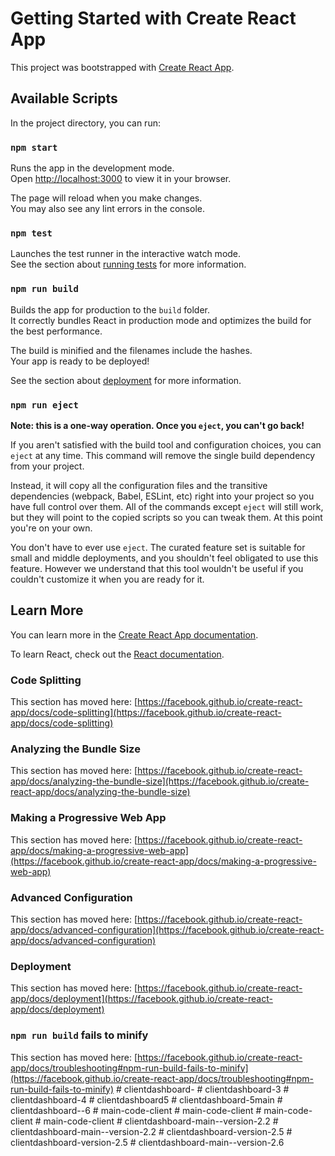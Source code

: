 # Getting Started with Create React App

This project was bootstrapped with [Create React App](https://github.com/facebook/create-react-app).

## Available Scripts

In the project directory, you can run:

### `npm start`

Runs the app in the development mode.\
Open [http://localhost:3000](http://localhost:3000) to view it in your browser.

The page will reload when you make changes.\
You may also see any lint errors in the console.

### `npm test`

Launches the test runner in the interactive watch mode.\
See the section about [running tests](https://facebook.github.io/create-react-app/docs/running-tests) for more information.

### `npm run build`

Builds the app for production to the `build` folder.\
It correctly bundles React in production mode and optimizes the build for the best performance.

The build is minified and the filenames include the hashes.\
Your app is ready to be deployed!

See the section about [deployment](https://facebook.github.io/create-react-app/docs/deployment) for more information.

### `npm run eject`

**Note: this is a one-way operation. Once you `eject`, you can't go back!**

If you aren't satisfied with the build tool and configuration choices, you can `eject` at any time. This command will remove the single build dependency from your project.

Instead, it will copy all the configuration files and the transitive dependencies (webpack, Babel, ESLint, etc) right into your project so you have full control over them. All of the commands except `eject` will still work, but they will point to the copied scripts so you can tweak them. At this point you're on your own.

You don't have to ever use `eject`. The curated feature set is suitable for small and middle deployments, and you shouldn't feel obligated to use this feature. However we understand that this tool wouldn't be useful if you couldn't customize it when you are ready for it.

## Learn More

You can learn more in the [Create React App documentation](https://facebook.github.io/create-react-app/docs/getting-started).

To learn React, check out the [React documentation](https://reactjs.org/).

### Code Splitting

This section has moved here: [https://facebook.github.io/create-react-app/docs/code-splitting](https://facebook.github.io/create-react-app/docs/code-splitting)

### Analyzing the Bundle Size

This section has moved here: [https://facebook.github.io/create-react-app/docs/analyzing-the-bundle-size](https://facebook.github.io/create-react-app/docs/analyzing-the-bundle-size)

### Making a Progressive Web App

This section has moved here: [https://facebook.github.io/create-react-app/docs/making-a-progressive-web-app](https://facebook.github.io/create-react-app/docs/making-a-progressive-web-app)

### Advanced Configuration

This section has moved here: [https://facebook.github.io/create-react-app/docs/advanced-configuration](https://facebook.github.io/create-react-app/docs/advanced-configuration)

### Deployment

This section has moved here: [https://facebook.github.io/create-react-app/docs/deployment](https://facebook.github.io/create-react-app/docs/deployment)

### `npm run build` fails to minify

This section has moved here: [https://facebook.github.io/create-react-app/docs/troubleshooting#npm-run-build-fails-to-minify](https://facebook.github.io/create-react-app/docs/troubleshooting#npm-run-build-fails-to-minify)
#   c l i e n t d a s h b o a r d -  
 #   c l i e n t d a s h b o a r d - 3  
 #   c l i e n t d a s h b o a r d - 4  
 #   c l i e n t d a s h b o a r d 5  
 #   c l i e n t d a s h b o a r d - 5 m a i n  
 #   c l i e n t d a s h b o a r d - - 6  
 #   m a i n - c o d e - c l i e n t  
 #   m a i n - c o d e - c l i e n t  
 #   m a i n - c o d e - c l i e n t  
 #   m a i n - c o d e - c l i e n t  
 #   c l i e n t d a s h b o a r d - m a i n - - v e r s i o n - 2 . 2  
 #   c l i e n t d a s h b o a r d - m a i n - - v e r s i o n - 2 . 2  
 #   c l i e n t d a s h b o a r d - v e r s i o n - 2 . 5  
 #   c l i e n t d a s h b o a r d - v e r s i o n - 2 . 5  
 #   c l i e n t d a s h b o a r d - m a i n - - v e r s i o n - 2 . 6  
 
